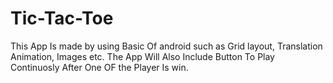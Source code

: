 # Tic-Tac-Toe
This App Is made by using Basic Of android such as Grid layout, Translation Animation, Images etc. The App Will Also Include  Button To Play Continuosly  After One OF the Player Is win.

